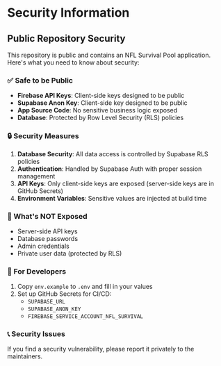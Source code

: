 # Security Information

## Public Repository Security

This repository is public and contains an NFL Survival Pool application. Here's what you need to know about security:

### ✅ Safe to be Public

- **Firebase API Keys**: Client-side keys designed to be public
- **Supabase Anon Key**: Client-side key designed to be public
- **App Source Code**: No sensitive business logic exposed
- **Database**: Protected by Row Level Security (RLS) policies

### 🔒 Security Measures

1. **Database Security**: All data access is controlled by Supabase RLS policies
2. **Authentication**: Handled by Supabase Auth with proper session management
3. **API Keys**: Only client-side keys are exposed (server-side keys are in GitHub Secrets)
4. **Environment Variables**: Sensitive values are injected at build time

### 🚫 What's NOT Exposed

- Server-side API keys
- Database passwords
- Admin credentials
- Private user data (protected by RLS)

### 🔧 For Developers

1. Copy `env.example` to `.env` and fill in your values
2. Set up GitHub Secrets for CI/CD:
   - `SUPABASE_URL`
   - `SUPABASE_ANON_KEY`
   - `FIREBASE_SERVICE_ACCOUNT_NFL_SURVIVAL`

### 📞 Security Issues

If you find a security vulnerability, please report it privately to the maintainers.
